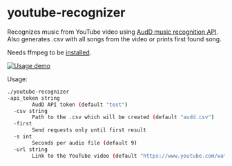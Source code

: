# youtube-recognizer
Recognizes music from YouTube video using [AudD music recognition API](https://audd.io/). Also generates .csv with all songs from the video or prints first found song.

Needs ffmpeg to be [installed](https://github.com/AudDMusic/youtube-recognozer/wiki/Installing-FFmpeg).

[![Usage demo](https://img.youtube.com/vi/j1ChhoqdlsM/0.jpg)](https://www.youtube.com/watch?v=j1ChhoqdlsM)

Usage:
```bash
./youtube-recognizer
-api_token string
        AudD API token (default "test")
  -csv string
        Path to the .csv which will be created (default "audd.csv")
  -first
        Send requests only until first result
  -s int
        Seconds per audio file (default 9)
  -url string
        Link to the YouTube video (default "https://www.youtube.com/watch?v=ANEOD16twxo")
```
